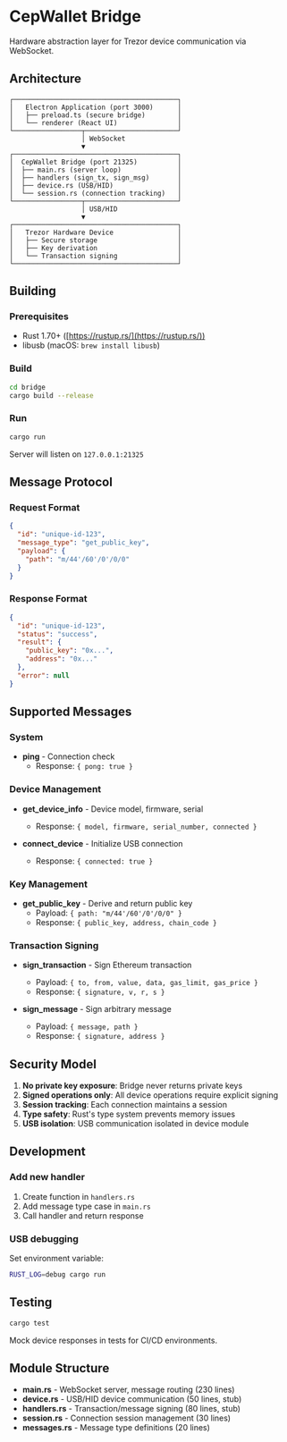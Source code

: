 # CepWallet Bridge

Hardware abstraction layer for Trezor device communication via WebSocket.

## Architecture

```
┌─────────────────────────────────────────┐
│   Electron Application (port 3000)      │
│   ├── preload.ts (secure bridge)        │
│   └── renderer (React UI)               │
└─────────────────┬───────────────────────┘
                  │ WebSocket
                  ▼
┌─────────────────────────────────────────┐
│  CepWallet Bridge (port 21325)          │
│  ├── main.rs (server loop)              │
│  ├── handlers (sign_tx, sign_msg)       │
│  ├── device.rs (USB/HID)                │
│  └── session.rs (connection tracking)   │
└─────────────────┬───────────────────────┘
                  │ USB/HID
                  ▼
┌─────────────────────────────────────────┐
│   Trezor Hardware Device                │
│   ├── Secure storage                    │
│   ├── Key derivation                    │
│   └── Transaction signing               │
└─────────────────────────────────────────┘
```

## Building

### Prerequisites
- Rust 1.70+ ([https://rustup.rs/](https://rustup.rs/))
- libusb (macOS: `brew install libusb`)

### Build

```bash
cd bridge
cargo build --release
```

### Run

```bash
cargo run
```

Server will listen on `127.0.0.1:21325`

## Message Protocol

### Request Format
```json
{
  "id": "unique-id-123",
  "message_type": "get_public_key",
  "payload": {
    "path": "m/44'/60'/0'/0/0"
  }
}
```

### Response Format
```json
{
  "id": "unique-id-123",
  "status": "success",
  "result": {
    "public_key": "0x...",
    "address": "0x..."
  },
  "error": null
}
```

## Supported Messages

### System
- **ping** - Connection check
  - Response: `{ pong: true }`

### Device Management
- **get_device_info** - Device model, firmware, serial
  - Response: `{ model, firmware, serial_number, connected }`

- **connect_device** - Initialize USB connection
  - Response: `{ connected: true }`

### Key Management
- **get_public_key** - Derive and return public key
  - Payload: `{ path: "m/44'/60'/0'/0/0" }`
  - Response: `{ public_key, address, chain_code }`

### Transaction Signing
- **sign_transaction** - Sign Ethereum transaction
  - Payload: `{ to, from, value, data, gas_limit, gas_price }`
  - Response: `{ signature, v, r, s }`

- **sign_message** - Sign arbitrary message
  - Payload: `{ message, path }`
  - Response: `{ signature, address }`

## Security Model

1. **No private key exposure**: Bridge never returns private keys
2. **Signed operations only**: All device operations require explicit signing
3. **Session tracking**: Each connection maintains a session
4. **Type safety**: Rust's type system prevents memory issues
5. **USB isolation**: USB communication isolated in device module

## Development

### Add new handler

1. Create function in `handlers.rs`
2. Add message type case in `main.rs`
3. Call handler and return response

### USB debugging

Set environment variable:
```bash
RUST_LOG=debug cargo run
```

## Testing

```bash
cargo test
```

Mock device responses in tests for CI/CD environments.

## Module Structure

- **main.rs** - WebSocket server, message routing (230 lines)
- **device.rs** - USB/HID device communication (50 lines, stub)
- **handlers.rs** - Transaction/message signing (80 lines, stub)
- **session.rs** - Connection session management (30 lines)
- **messages.rs** - Message type definitions (20 lines)

